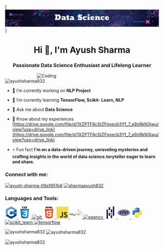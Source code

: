 [![MasterHead](https://github.com/ElizaLo/Data-Science/blob/master/img/Banner_Data_Science.png)]
<h1 align="center">Hi 👋, I'm Ayush Sharma</h1>
<h3 align="center">Passionate Data Science Enthusiast and Lifelong Learner</h3>
<img align="right" alt="Coding" width="400" src="https://raw.githubusercontent.com/TheDudeThatCode/TheDudeThatCode/master/Assets/Developer.gif">

<p align="left"> <img src="https://komarev.com/ghpvc/?username=ayushsharma832&label=Profile%20views&color=0e75b6&style=flat" alt="ayushsharma832" /> </p>

- 🔭 I’m currently working on **NLP Project**

- 🌱 I’m currently learning **TensorFlow, Scikit- Learn, NLP**

- 💬 Ask me about **Data Science**

- 📄 Know about my experiences [https://drive.google.com/file/d/1XZPTF8cStZFqyecb3Yf_7_e9zRkN3jwu/view?usp=drive_link](https://drive.google.com/file/d/1XZPTF8cStZFqyecb3Yf_7_e9zRkN3jwu/view?usp=drive_link)

- ⚡ Fun fact **I'm on a data-driven journey, unraveling mysteries and crafting insights in the world of data science.toryteller eager to learn and share.**

<h3 align="left">Connect with me:</h3>
<p align="left">
<a href="https://linkedin.com/in/ayush-sharma-09a1951b8" target="blank"><img align="center" src="https://raw.githubusercontent.com/rahuldkjain/github-profile-readme-generator/master/src/images/icons/Social/linked-in-alt.svg" alt="ayush-sharma-09a1951b8" height="30" width="40" /></a>
<a href="https://www.hackerrank.com/sharmaayush832" target="blank"><img align="center" src="https://raw.githubusercontent.com/rahuldkjain/github-profile-readme-generator/master/src/images/icons/Social/hackerrank.svg" alt="sharmaayush832" height="30" width="40" /></a>
</p>

<h3 align="left">Languages and Tools:</h3>
<p align="left"> <a href="https://www.w3schools.com/cpp/" target="_blank" rel="noreferrer"> <img src="https://raw.githubusercontent.com/devicons/devicon/master/icons/cplusplus/cplusplus-original.svg" alt="cplusplus" width="40" height="40"/> </a> <a href="https://www.w3schools.com/css/" target="_blank" rel="noreferrer"> <img src="https://raw.githubusercontent.com/devicons/devicon/master/icons/css3/css3-original-wordmark.svg" alt="css3" width="40" height="40"/> </a> <a href="https://git-scm.com/" target="_blank" rel="noreferrer"> <img src="https://www.vectorlogo.zone/logos/git-scm/git-scm-icon.svg" alt="git" width="40" height="40"/> </a> <a href="https://www.w3.org/html/" target="_blank" rel="noreferrer"> <img src="https://raw.githubusercontent.com/devicons/devicon/master/icons/html5/html5-original-wordmark.svg" alt="html5" width="40" height="40"/> </a> <a href="https://developer.mozilla.org/en-US/docs/Web/JavaScript" target="_blank" rel="noreferrer"> <img src="https://raw.githubusercontent.com/devicons/devicon/master/icons/javascript/javascript-original.svg" alt="javascript" width="40" height="40"/> </a> <a href="https://www.mysql.com/" target="_blank" rel="noreferrer"> <img src="https://raw.githubusercontent.com/devicons/devicon/master/icons/mysql/mysql-original-wordmark.svg" alt="mysql" width="40" height="40"/> </a> <a href="https://opencv.org/" target="_blank" rel="noreferrer"> <img src="https://www.vectorlogo.zone/logos/opencv/opencv-icon.svg" alt="opencv" width="40" height="40"/> </a> <a href="https://pandas.pydata.org/" target="_blank" rel="noreferrer"> <img src="https://raw.githubusercontent.com/devicons/devicon/2ae2a900d2f041da66e950e4d48052658d850630/icons/pandas/pandas-original.svg" alt="pandas" width="40" height="40"/> </a> <a href="https://www.php.net" target="_blank" rel="noreferrer"> <img src="https://raw.githubusercontent.com/devicons/devicon/master/icons/php/php-original.svg" alt="php" width="40" height="40"/> </a> <a href="https://www.python.org" target="_blank" rel="noreferrer"> <img src="https://raw.githubusercontent.com/devicons/devicon/master/icons/python/python-original.svg" alt="python" width="40" height="40"/> </a> <a href="https://scikit-learn.org/" target="_blank" rel="noreferrer"> <img src="https://upload.wikimedia.org/wikipedia/commons/0/05/Scikit_learn_logo_small.svg" alt="scikit_learn" width="40" height="40"/> </a> <a href="https://www.tensorflow.org" target="_blank" rel="noreferrer"> <img src="https://www.vectorlogo.zone/logos/tensorflow/tensorflow-icon.svg" alt="tensorflow" width="40" height="40"/> </a> </p>

<p><img align="left" src="https://github-readme-stats.vercel.app/api/top-langs?username=ayushsharma832&show_icons=true&locale=en&layout=compact" alt="ayushsharma832" /></p>

<p>&nbsp;<img align="center" src="https://github-readme-stats.vercel.app/api?username=ayushsharma832&show_icons=true&locale=en" alt="ayushsharma832" /></p>

<p><img align="center" src="https://github-readme-streak-stats.herokuapp.com/?user=ayushsharma832&" alt="ayushsharma832" /></p>
